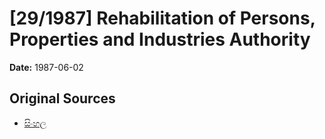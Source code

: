 # [29/1987] Rehabilitation of Persons, Properties and Industries Authority

**Date:** 1987-06-02

## Original Sources

- [සිංහල](https://documents.gov.lk/view/acts/1987/6/29-1987_S.pdf)
